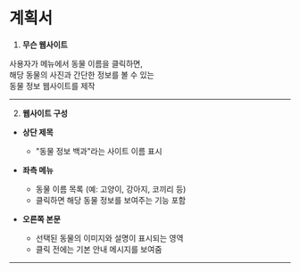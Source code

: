 #  계획서

1. **무슨 웹사이트**

사용자가 메뉴에서 동물 이름을 클릭하면,  
해당 동물의 사진과 간단한 정보를 볼 수 있는  
 동물 정보 웹사이트를 제작

---

2. **웹사이트 구성**

- **상단 제목**  
  - "동물 정보 백과"라는 사이트 이름 표시

- **좌측 메뉴**  
  - 동물 이름 목록 (예: 고양이, 강아지, 코끼리 등)
  - 클릭하면 해당 동물 정보를 보여주는 기능 포함

- **오른쪽 본문**  
  - 선택된 동물의 이미지와 설명이 표시되는 영역
  - 클릭 전에는 기본 안내 메시지를 보여줌

---

